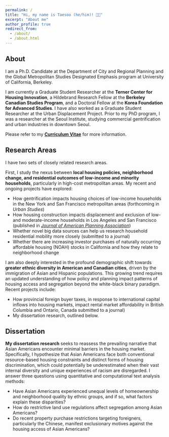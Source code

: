 ```yaml
---
permalink: /
title: "Hi, my name is Taesoo (he/him)! 👋🏻"
excerpt: "About me"
author_profile: true
redirect_from: 
  - /about/
  - /about.html
---
```


## About
I am a Ph.D. Candidate at the Department of City and Regional Planning and the Global Metropolitan Studies Designated Emphasis program at University of California, Berkeley. 

I am currently a Graduate Student Researcher at the **Terner Center for Housing Innovation**, a Hildebrand Research Fellow at the **Berkeley Canadian Studies Program**, and a Doctoral Fellow at the **Korea Foundation for Advanced Studies**. I have also worked as a Graduate Student Researcher at the Urban Displacement Project. Prior to my PhD program, I was a researcher at the Seoul Institute, studying commercial gentrification and urban industries in downtown Seoul.

Please refer to my [**Curriculum Vitae**](https://taesoosong.github.io/academic_cv/song_taesoo_cv.pdf) for more information.

## Research Areas
I have two sets of closely related research areas.

First, I study the nexus between **local housing policies, neighborhood change, and residential outcomes of low-income and minority households**, particularly in high-cost metropolitan areas. My recent and ongoing projects have explored:
- How gentrification impacts housing choices of low-income households in the New York and San Francisco metropolitan areas (forthcoming in _Urban Studies_)
- How housing construction impacts displacement and exclusion of low- and moderate-income households in Los Angeles and San Francisco (published in [_Journal of American Planning Association_](https://doi.org/10.1080/01944363.2024.2319293))
- Whether novel big data sources can help us research household residential mobility more closely (submitted to a journal)
- Whether there are increasing investor purchases of naturally occurring affordable housing (NOAH) stocks in California and how they relate to neighborhood change

I am also deeply interested in the profound demographic shift towards **greater ethnic diversity in American and Canadian cities**, driven by the immigration of Asian and Hispanic populations. This growing trend requires an updated understanding of how policy and planning impact patterns of housing access and segregation beyond the white-black binary paradigm. Recent projects include:
- How provincial foreign buyer taxes, in response to international capital inflows into housing markets, impact rental market affordability in British Columbia and Ontario, Canada submitted to a journal)
- My dissertation research, outlined below.


## Dissertation
**My dissertation research** seeks to reassess the prevailing narrative that Asian Americans encounter minimal barriers in the housing market. Specifically, I hypothesize that Asian Americans face both conventional resource-based housing constraints and distinct forms of housing discrimination, which could potentially be underestimated when their vast internal diversity and unique experiences of racism are disregarded. I answer three questions using quantitative and computational text analysis methods:
- Have Asian Americans experienced unequal levels of homeownership and neighborhood quality by ethnic groups, and if so, what factors explain these disparities?
- How do restrictive land use regulations affect segregation among Asian Americans?
- Do recent property purchase restrictions targeting foreigners, particularly the Chinese, manifest exclusionary motives against the housing access of Asian Americans?
